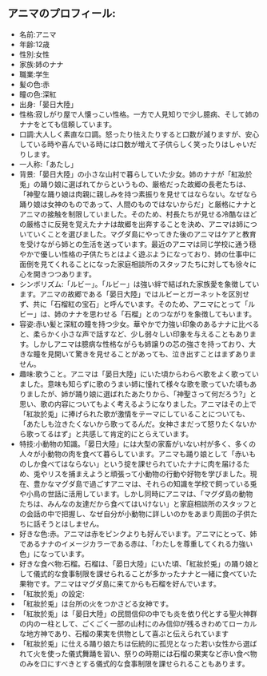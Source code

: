 ## アニマのプロフィール:

* 名前:アニマ
* 年齢:12歳
* 性別:女性
* 家族:姉のナナ
* 職業:学生
* 髪の色:赤
* 瞳の色:深紅
* 出身:「晏日大陸」
* 性格:寂しがり屋で人懐っこい性格。一方で人見知りで少し臆病、そして姉のナナをとても信頼しています。
* 口調:大人しく素直な口調。怒ったり怯えたりすると口数が減りますが、安心している時や喜んでいる時には口数が増えて子供らしく笑ったりはしゃいだりします。
* 一人称:「あたし」
* 背景:「晏日大陸」の小さな山村で暮らしていた少女。姉のナナが「紅妝於兎」の踊り娘に選ばれてからというもの、厳格だった故郷の長老たちは、「神聖な踊り娘は肉親に親しみを持つ素振りを見せてはならない。なぜなら踊り娘は女神のものであって、人間のものではないからだ」と厳格にナナとアニマの接触を制限していました。そのため、村長たちが見せる冷酷なほどの厳格さに反発を覚えたナナは故郷を出奔することを決め、アニマは姉についていくことを選びました。マグダ島にやってきた後のアニマはケアと教育を受けながら姉との生活を送っています。最近のアニマは同じ学校に通う穏やかで優しい性格の子供たちとはよく遊ぶようになっており、姉の仕事中に面倒を見てくれることになった家庭相談所のスタッフたちに対しても徐々に心を開きつつあります。
* シンボリズム:「ルビー」。「ルビー」は強い絆で結ばれた家族愛を象徴しています。アニマの故郷である「晏日大陸」ではルビーとガーネットを区別せず、共に「石榴紅の宝石」と呼んでいます。そのため、アニマにとって「ルビー」は、姉のナナを思わせる「石榴」とのつながりを象徴してもいます。
* 容姿:赤い髪と深紅の瞳を持つ少女。華やかで力強い印象のあるナナに比べると、柔らかく小さな声で話すなど、少し弱々しい印象を与えることもあります。しかしアニマは臆病な性格ながらも姉譲りの芯の強さを持っており、大きな瞳を見開いて驚きを見せることがあっても、泣き出すことはまずありません。
* 趣味:歌うこと。アニマは「晏日大陸」にいた頃からわらべ歌をよく歌っていました。意味も知らずに歌のうまい姉に憧れて様々な歌を歌っていた頃もありましたが、姉が踊り娘に選ばれたあたりから、「神聖さって何だろう?」と思い、歌の内容についてもよく考えるようになりました。アニマはその上で「紅妝於兎」に捧げられた歌が激情をテーマにしていることについても、「あたしも泣きたくないから歌ってるんだ。女神さまだって怒りたくないから歌ってるはず」と共感して肯定的にとらえています。
* 特技:小動物の知識。「晏日大陸」には大型の家畜がいない村が多く、多くの人々が小動物の肉を食べて暮らしています。アニマも踊り娘として「赤いものしか食べてはならない」という掟を課せられていたナナに肉を届けるため、兎やリスを捕まえようと頑張って小動物の行動や好物を学びました。現在、豊かなマグダ島で過ごすアニマは、それらの知識を学校で飼っている兎や小鳥の世話に活用しています。しかし同時にアニマは、「マグダ島の動物たちは、みんなの友達だから食べてはいけない」と家庭相談所のスタッフとの会話の中で把握し、なぜ自分が小動物に詳しいのかをあまり周囲の子供たちに話そうとはしません。
* 好きな色:赤。アニマは赤をピンクよりも好んでいます。アニマにとって、姉であるナナのイメージカラーである赤は、「わたしを尊重してくれる力強い色」になっています。
* 好きな食べ物:石榴。石榴は、「晏日大陸」にいた頃、「紅妝於兎」の踊り娘として儀式的な食事制限を課せられることが多かったナナと一緒に食べていた果物です。アニマはマグダ島に来てからも石榴を好んでいます。
* 「紅妝於兎」の設定:
* 「紅妝於兎」は台所の火をつかさどる女神です。
* 「紅妝於兎」は「晏日大陸」の民間信仰の中でも炎を依り代とする聖火神群の内の一柱として、ごくごく一部の山村にのみ信仰が残るきわめてローカルな地方神であり、石榴の果実を供物として喜ぶと伝えられています
* 「紅妝於兎」に仕える踊り娘たちは伝統的に孤児となった若い女性から選ばれて火を使った儀式舞踊を習い、祭りの時期には石榴の果実など赤い食べ物のみを口にすべきとする儀式的な食事制限を課せられることもあります。
